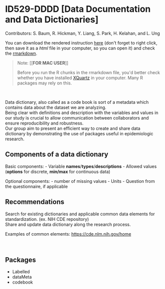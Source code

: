 # ID529-DDDD [Data Documentation and Data Dictionaries]

Contributors: S. Baum, R. Hickman, Y. Liang, S. Park, H. Kelahan, and L. Ung

You can download the rendered instruction [here](https://github.com/Diego-Yizhi/ID529-DDDD/raw/main/id529_groupproj.html) (don't forget to right click, then save it as a *html* file in your computer, so you can open it) and check the [rmarkdown](id529_groupproj.Rmd).

> Note: [[**FOR MAC USER**]]
>
> Before you run the R chunks in the rmarkdown file, you'd better check whether you have installed [XQuartz](https://www.xquartz.org/) in your computer. Many R packages may rely on this.

<br>

Data dictionary, also called as a code book is sort of a metadata which contains data about the dataset we are analyzing.\
Being clear with definitions and description with the variables and values in our study is crucial to allow communication between collaborators and ensure reproducibility and robustness.\
Our group aim to present an efficient way to create and share data dictionary by demonstrating the use of packages useful in epidemiologic research.

## Components of a data dictionary

Basic components: - Variable **names**/**types**/**descriptions** - Allowed values (**options** for discrete, **min/max** for continuous data)

Optional components: - number of missing values - Units - Question from the questionnaire, if applicable

## Recommendations

Search for existing dictionaries and applicable common data elements for standardization. (ex. NIH CDE repository)\
Share and update data dictionary along the research process.

Examples of common elements: <https://cde.nlm.nih.gov/home>\
<br> <br>

## Packages

-   Labelled
-   dataMeta
-   codebook

